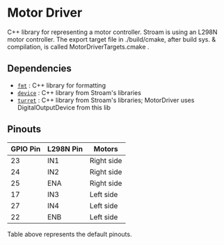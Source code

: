 # Motor Driver

C++ library for representing a motor controller. Stroam is using an L298N motor controller. The export target file in ./build/cmake, after build sys. & compilation, is called MotorDriverTargets.cmake .

## Dependencies
- [`fmt`](https://github.com/fmtlib/fmt) : C++ library for formatting
- [`device`](../device/) : C++ library from Stroam's libraries 
- [`turret`](../turret/) : C++ library from Stroam's libraries; MotorDriver uses DigitalOutputDevice from this lib 

## Pinouts
 |GPIO Pin| L298N Pin | Motors | 
| --| --| --|
|23| IN1 | Right side | 
|24| IN2 | Right side |
|25| ENA | Right side |
|17| IN3 | Left side |
|27| IN4 | Left side |
|22| ENB | Left side |

Table above represents the default pinouts.